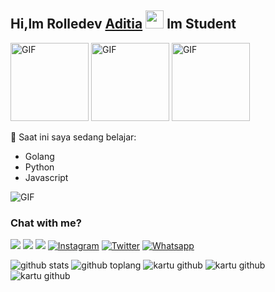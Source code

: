## Hi,lm Rolledev [Aditia](https//wa.me/6281284745140) <img src="https://github.com/TheDudeThatCode/TheDudeThatCode/blob/master/Assets/Hi.gif" width= "29px"> lm Student

<img align="kanan" alt="GIF" height="125px" src="https://i.giphy.com/media/LMt9638dO8dftAjtco/200.webp" />
<img align="kanan" alt="GIF" height="125px" src="https://media3.giphy.com/media/ln7z2eWriiQAllfVcn/200w.webp" />
<img align="kanan" alt="GIF" height="125px" src="https://media.giphy.com/media/0YLMNYmGyMfcqRX1j1/source.gif" />

:page_with_curl: Saat ini saya sedang belajar:
- Golang 
- Python
- Javascript

<img align="center" fit="fill" alt="GIF" src="https://media.giphy.com/media/836HiJc7pgzy8iNXCn/giphy.gif" />

### Chat with me?
[<img src="https://img.shields.io/badge/Telegram-%40rolledays-blue">](https://t.me/aditia)
[<img src="https://img.shields.io/badge/LINE-misseu.ong-brightgreen">](https://line.me/ti/p/~misseu.ong)
[<img src="https://img.shields.io/badge/Email-cwhite38%40student.mtsac.edu-orange">](mailto:cwhite38@student.mtsac.edu)
<a href="https://www.instagram.com/wa.bot" target="_blank"><img src="https://img.shields.io/badge/Instagram-%23E4405F.svg?&style =flat-square&logo=instagram&logoColor=white" alt="Instagram"></a>
<a href="https://twitter.com/_fnbots_" target="_blank"><img src="https://img.shields.io/badge/Twitter-%231877F2.svg?&style=flat-square&logo =Twitter&logoColor=white" alt="Twitter"></a>
<a href="https://wa.me/6281284745140" target="_blank"><img src="https://img.shields.io/badge/Whatsapp-%808080.svg?&style=flat-square&logo =Whatsapp&logoColor=white" alt="Whatsapp"></a>

![github stats](https://github-readme-stats.vercel.app/api?username=rolledays&show_icons=true&theme=radical)
![github toplang](https://github-readme-stats.vercel.app/api/language-use/?username=rolledays&layout=compact&theme=nightowl)
![kartu github](https://github-readme-stats.vercel.app/api/pin/?username=rolledays&repo=rollebot-openwa&theme=radical)
![kartu github](https://github-readme-stats.vercel.app/api/pin/?username=rolledays&repo=rolle-bot-baileys&theme=nightowl)
![kartu github](https://github-readme-stats.vercel.app/api/pin/?username=rolledays&repo=Archimed&theme=radical)
